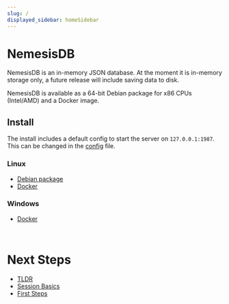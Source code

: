 ```yaml
---
slug: /
displayed_sidebar: homeSidebar
---
```


# NemesisDB

NemesisDB is an in-memory JSON database. At the moment it is in-memory storage only, a future release will include saving data to disk.

NemesisDB is available as a 64-bit Debian package for x86 CPUs (Intel/AMD) and a Docker image.


## Install

The install includes a default config to start the server on `127.0.0.1:1987`. This can be changed in the [config](./home/config) file. 

### Linux
- [Debian package](./home/install/package)
- [Docker](./home/install/docker/linux)

### Windows
- [Docker](./home/install/docker/windows)




<br/>

# Next Steps

- [TLDR](./home/tldr)
- [Session Basics](/tutorials/sessions/what-is-a-session)
- [First Steps](/tutorials/first-steps/setup)

